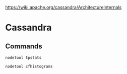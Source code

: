 https://wiki.apache.org/cassandra/ArchitectureInternals

# Cassandra

## Commands
    nodetool tpstats

    nodetool cfhistograms
